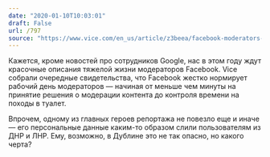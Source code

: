```yaml
---
date: "2020-01-10T10:03:01"
draft: False
url: /797
source: "https://www.vice.com/en_us/article/z3beea/facebook-moderators-lawsuit-ptsd-trauma-tracking-bathroom-breaks"
---
```


Кажется, кроме новостей про сотрудников Google, нас в этом году ждут красочные описания тяжелой жизни модераторов Facebook. Vice собрали очередные свидетельства, что Facebook жестко нормирует рабочий день модераторов — начиная от меньше чем минуты на принятие решения о модерации контента до контроля времени на походы в туалет. 

Впрочем, одному из главных героев репортажа не повезло еще и иначе — его персональные данные каким-то образом слили пользователям из ДНР и ЛНР. Ему, возможно, в Дублине это не так опасно, но какого черта?
